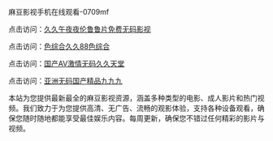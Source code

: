 麻豆影视手机在线观看-0709mf

点击访问：<a href="https://heiliaoxqkkct.pages.dev">久久午夜夜伦鲁鲁片免费无码影视</a>

点击访问：<a href="https://heiliaoxwd5i8.pages.dev">色综合久久88色综合</a>

点击访问：<a href="https://heiliaowt0d7p.pages.dev">国产AV激情无码久久天堂</a>

点击访问：<a href="https://heiliaoga6s9v.pages.dev">亚洲无码国产精品九九九</a>

本站为您提供最新最全的麻豆影视资源，涵盖多种类型的电影、成人影片和热门视频。我们致力于为您提供高清、无广告、流畅的观影体验，支持各种设备观看，确保您随时随地都能享受最佳娱乐内容。每周更新，确保您不错过任何精彩的影片与视频。

<span style="display:none;">[Canonical link](https://github.com/bg20250709/bg01 ）</span>
